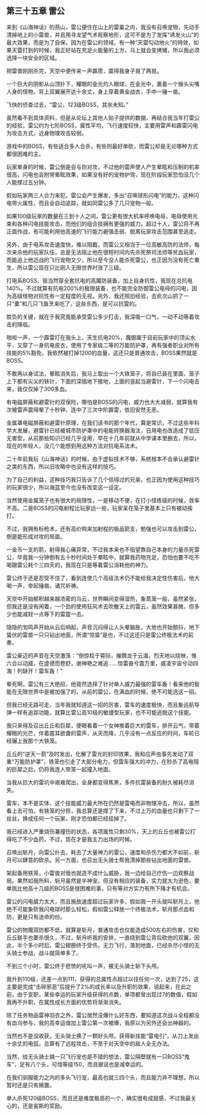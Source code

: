 ## 第三十五章 雷公

来到《山海神话》的燕山，雷公便住在山上的雷巢之内，我没有召唤宠物，先动手清掉地上的小雷兽，并且用寻龙望气术观察地形，这可不是为了发挥“诱发火山”的最大效果，而是为了自保，因为在雷公的领域，有一种“天雷勾动地火”的特效，如果天雷打到的时候，我正好站在充足火能量的上方，马上就会变烤猪，所以我必须选择一块安全的区域。

把雷兽刚刚杀完，天空中便传来一声霹雳，震得我身子晃了两晃。

一个巨大的阴影从山顶扑下，耀眼的金光灼人眼球，在金光中，裹着一个猴头尖嘴人身的怪物，背上双翼展开达十余丈，身上穿着黄金战衣，手中一锤一凿。

飞快的侦查过去，“雷公，123级BOSS，其余未知。”

虽然看不到具体资料，但是从论坛上其他人贴子提供的数据，再结合我当年打雷公的经验，雷公约为七阶BOSS，属性平均，飞行速度较快，主要用雷声和霹雷闪电为攻击方式，近身物理攻击较弱。

游戏中的BOSS，有些适合多人合杀，有些则最好单砍，而雷公却是无论哪种方式都很困难的主。

玩家单身的时候，雷公倒是会与你对攻，不过他的雷声使人产生晕眩和压制的机率很高，闪电也会附带晕眩效果，如果没有好的宠物护驾，现在阶段玩家恐怕没几个人能撑过五分钟。

假如玩家两三人合力来犯，雷公会产生爆发，多出“召唤球形闪电”的能力，这种闪电带火属性，而且会自动追踪，就如同雷公多了几只宠物一般。

如果100级玩家的数量在三到十人之间，雷公更有很大机率呼唤电母，电母使用光束和各种闪电技能攻击，而他们的组合技拥有更强的威力。超过十人，雷公将不再正面作战，有可能利用他高速的飞行能力避强击弱、脱离玩家攻击范围甚至逃走。

另外，由于电系攻击速度快，难以阻截，而雷公又相当于一位高敏高防的法师，每次来杀他的玩家队伍，总是无法阻止他在很短时间内先杀死祭司法师等贫血玩家，而能追上他近战的飞行宠物又少，所以至今没人能杀死雷公，也正因为没有死亡重生，所以雷公现在只比刚入无限世界时涨了三级。

打电系BOSS，我当然穿全套抗电的高魔防装备，加上自身抗性，我现在总抗电140%。不过就算有抗电200%的极限装备，也不能完全防御雷公电母的闪电，因为高级怪物对抗性有一定程度的无视。另外，我还照旧经验，去俞次山抓了一只“橐”和几只飞鱼烹来吃了，这些东西，是可以抗雷的。

胜负的关键，就在于我究竟能承受雷公多少打击，我深吸一口气，一动不动等着攻击的降临。

啪啦一声，一个霹雷打在我头上，天生抗电20%，魔御属于目前玩家中的顶尖水平，又穿了一身抗电皮衣，使用了专家级二等的万能防护罩，再有强者职业对所有技能的5%豁免，我依然被打掉1200的血量，这还只是普通攻击，BOSS果然就是BOSS。

不敢再以身试法，晕眩消失后，我马上取出一个大铁笼子，将自已装在里面，笼子上下都有尖尖的铁针，下面的深插地下接地，上面的竖起当避雷针，下一个闪电击来，我仅仅掉了300多血。

有电磁屏蔽和避雷针的双保险，哪怕是BOSS的闪电，威力也大大减弱，就算我有次被雷声震得晕了十秒钟，连中了三次中阶霹雷，依旧安然无恙。

金属罩电磁屏蔽和避雷针原理，在我们读书的那个年代，算是常识，不过这些年科学大发展，避雷针已经被城市防护罩中的电能转换器淘汰，日用电也改造成了低压无害型，从前那些知识已经几乎没用，早在十几年前就从中学课本里删去，所以，现在的年轻人，没几个能想到用这种方法对抗电系法术。

二十年前我玩《山海神话》的时候，由于虚拟技术不够，系统根本不会承认避雷针之类的东西，所以旧攻略中也没有这样的技巧。

为了自己的利益，这种技巧我只告诉了几个信得过的兄弟，也正因为使用这种技巧的玩家很少，所以海蓝至今也没有改变这一设定。

当然使用金属笼子也有很大的局限性，一是移动不便，在打小怪练级的时候，效率不高。二是BOSS的闪电射程比玩家远一些，玩家呆在笼子里基本上只有被动挨打。

不过，我拥有标枪术，还有高价购来加射程的极品箭支，勉强也可以攻击到雷公，倒是能形成对攻的局面。

一金币一支的箭，射得我心痛异常，不过我本来也不指望靠自己本身的力量杀死雷公，毕竟我一分钟倒有五十秒时间处于晕眩中，就算我药物充足，恐怕也要不吃不喝跟雷公耗个三四天的，我现在只是等着雷公消耗他的神力。

雷公终于还是忍受不住了，看到连使几个高级法术仍不能给我决定性伤害后，他大喝一声，举起锤凿，诵咒祈祷。

天空中开始郁积越来越浓密的乌云，世界瞬间变得湿热，象蒸笼一般，虽然紧张，但我还是没有闲着，一个劲的使用狂风术去吹散天上的雷云，虽然效果甚微，但多少也能减轻一点等下的雷霆一击。

隐隐的訇鸣声开始从云后响起，声音沉闷得让人头晕脑胀，大地也开始颤抖，地下蛰伏的雷兽一只只钻出地面，所谓“惊蛰”是也，不过这还只是雷公终极法术的前奏。

雷公豪迈的声音在天空激荡：“倒惊桧于霄际，摧腾龙于云湄，烈天地以绕映，惟六合以动威，在虚德而卷舒，谢神艳之难追……惊雷奋兮震万里，威凌宇宙兮动四海！列缺开！雷车轰！”

晕死啊，雷公有三大绝招，他竟然选择了针对单人威力最强的雷车轰！看来他的智能在无限世界中是被加强了的，从前的雷公，在满血的时候，绝不可能选这一招。

但我已经无路可走，当年我就知道这一招的厉害，雷车的速度极快，而且象巡航导弹一样有追踪功能，就算比雷公高10级的敏捷型玩家，也不可能逃脱这个技能。

我只来得及召出丘丘和巨犀，便眼看着一个女神推着巨大的雷车，排开云气，带着耀眼的光芒，伴着震耳欲聋的雷声，从天而降，几乎没有一点反应的时间，车轮已经辗上我那个大铁笼。

丘丘的“逆天一箭”及时发出，化解了雷光的封印效果，我和应声虫事先发动了双重“万能防护罩”，铁笼也引走了大部分电力，但雷车强大的冲力，在秒杀了高电阻的巨犀之后，仍将我连人带笼一起撞入地面。

当我从巨大的雷坑中艰难爬出，全身都变得焦黑，多件抗雷装备的耐久被耗尽消失。

雷车，本不是实体，这个技能威力最大所在仍然是雷电而非物理冲击，所以，虽然看上去可怕，有铁笼的分担，我总算还是撑了下来，不过上万的血量也只剩下了一丝丝，换成任何一个玩家，刚才恐怕都已经挂掉了。

我已经进入严重烧伤兼撞伤的状态，各项属性只剩30%，天上的丘丘也被雷公打得吃了不少血药，不过，现在才是我主力出场的时候。

召唤出斩月，向雷公扑去，耗去了大量神力的雷公，速度和杀伤力都大不如前，斩月可以肆意的砍杀。另一方面，也召出无头骑士帮我清掉那些钻出地面的雷兽。

架起备用铁笼，小雷兽对我也就造不成什么威胁，我一边给自己疗伤一边观察战局。果然如我所料，斩月虽然是半神宠，但没有相应的装备，实力就大为逊色，要单挑比他高十几级的BOSS是很困难的事，只有等对方实力有所下降才有机会。

雷公的闪电威力太大，而且施放速度超过玩家许多，假如我一开头就叫斩月上，他绝不可能象砍我闪电球时那么轻松，假如雷公释放一个终极法术，斩月那点血和防，更是只有送命的份。

雷公的物魔双防都不低，就算是斩月，普通攻击也仅能造成500左右的伤害，仅和丘丘联手也要杀很久，不过，斩月听我的安排，一直绕到雷公背后砍他的双翼，因此，半个多小时后，雷公翅膀终于受伤，无力飞行，落到地面，已经杀尽小怪的无头骑士参战，战斗就简单多了。

不到三个小时，雷公终于悲愤的吼叫一声，被无头骑士斩下头颅。

我升到110级，还差一点到111，获得的总属性点超过以往任何一次，达到了25，这主要是完成“击碎邪恶”后提升了2%的成长率以及升职的效果，说起来，在此之前，由于变职，某些幸运的玩家升级获得的点数，单项都曾出现过7的数值，假如我再不升职，在属性成长方面的优势将渐渐消失。

除了任务物品雷神羽衣之外，雷公居然没爆什么好东西，要知道这次战斗全程都没有血乌参与，我的高幸运值加上雷公第一次被爆，我原以为另外还会出神器的。

当然也不是没收获，无头骑士换了一颗好头颅，获得新技能“雷电引”，从刀上发出十余丈的电弧，总算有了远程攻击，不至于对天空中的敌人全无办法。

当然，给无头骑士搞一只飞行宠也是不错的想法，雷公隔壁就有一只BOSS“鬼车”，足有八个头，可惜等级150，而且据说也是减幸运的。

在我们驯服能力之内的多头飞行宠，最高也就三四个头，而且能力并不理想，所以暂时还是只有搁置。

单人杀死120级BOSS，而且还是难度极高的一个，确实很有成就感，不过我最关心的，还是宙斯的奖励。

